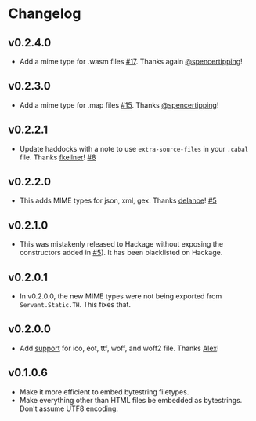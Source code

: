 # Changelog

## v0.2.4.0

-   Add a mime type for .wasm files
    [#17](https://github.com/cdepillabout/servant-static-th/pull/17).
    Thanks again [@spencertipping](https://github.com/spencertipping)!

## v0.2.3.0

-   Add a mime type for .map files
    [#15](https://github.com/cdepillabout/servant-static-th/pull/15). Thanks
    [@spencertipping](https://github.com/spencertipping)!

## v0.2.2.1

-   Update haddocks with a note to use `extra-source-files` in your `.cabal`
    file.  Thanks [fkellner](https://github.com/fkellner)! [#8](https://github.com/cdepillabout/servant-static-th/pull/8)

## v0.2.2.0

-   This adds MIME types for json, xml, gex.  Thanks [delanoe](https://github.com/delanoe)!  [#5](https://github.com/cdepillabout/servant-static-th/pull/5)

## v0.2.1.0

-   This was mistakenly released to Hackage without exposing the constructors added in [#5](https://github.com/cdepillabout/servant-static-th/pull/5)).  It has been blacklisted on Hackage.

## v0.2.0.1

-   In v0.2.0.0, the new MIME types were not being exported from `Servant.Static.TH`.  This fixes that.

## v0.2.0.0

-   Add
    [support](https://github.com/cdepillabout/servant-static-th/pull/4#pullrequestreview-102307694)
    for ico, eot, ttf, woff, and woff2 file.  Thanks [Alex](https://github.com/delanoe)!

## v0.1.0.6

-   Make it more efficient to embed bytestring filetypes.
-   Make everything other than HTML files be embedded as bytestrings.  Don't
    assume UTF8 encoding.
